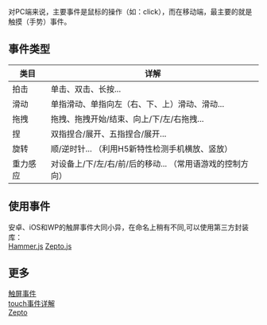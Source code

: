 对PC端来说，主要事件是鼠标的操作（如：click），而在移动端，最主要的就是触摸（手势）事件。

## 事件类型

|类目|详解|
|----|----|
|拍击|单击、双击、长按...|
|滑动|单指滑动、单指向左（右、下、上）滑动、滑动...|
|拖拽|拖拽、拖拽开始/结束、向上/下/左/右拖拽...|
|捏|双指捏合/展开、五指捏合/展开...|
|旋转|顺/逆时针...  （利用H5新特性检测手机横放、竖放）|
|重力感应|对设备上/下/左/右/前/后的移动...   （常用语游戏的控制方向）|

## 使用事件

安卓、iOS和WP的触屏事件大同小异，在命名上稍有不同,可以使用第三方封装库：<br/>
    [Hammer.js](http://hammerjs.github.io/)
    [Zepto.js](http://www.imooc.com/learn/229)


## 更多
[触屏事件](https://github.com/kissyteam/kissy-mobile/issues/3)<br/>
[touch事件详解](http://www.html-js.com/article/All-right-thinking-touch-events#rd?sukey=cbbc36a2500a2e6c24248f81abf8c6bf5a48ed0236b5fd82dd4f719d105c08a71098545380e214b2f0d9d9a42b44a8a9)<br/>
[Zepto](http://www.css88.com/doc/zeptojs_api/)